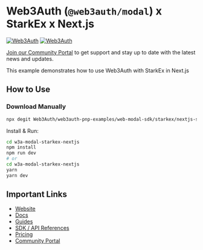 # Web3Auth (`@web3auth/modal`) x StarkEx x Next.js

[![Web3Auth](https://img.shields.io/badge/Web3Auth-SDK-blue)](https://web3auth.io/docs/sdk/web/modal/)
[![Web3Auth](https://img.shields.io/badge/Web3Auth-Community-cyan)](https://community.web3auth.io)

[Join our Community Portal](https://community.web3auth.io/) to get support and stay up to date with the latest news and updates.

This example demonstrates how to use Web3Auth with StarkEx in Next.js

## How to Use

### Download Manually

```bash
npx degit Web3Auth/web3auth-pnp-examples/web-modal-sdk/starkex/nextjs-starkex-modal-example w3a-modal-starkex-nextjs
```

Install & Run:

```bash
cd w3a-modal-starkex-nextjs
npm install
npm run dev
# or
cd w3a-modal-starkex-nextjs
yarn
yarn dev
```

## Important Links

- [Website](https://web3auth.io)
- [Docs](https://web3auth.io/docs)
- [Guides](https://web3auth.io/docs/guides)
- [SDK / API References](https://web3auth.io/docs/sdk)
- [Pricing](https://web3auth.io/pricing.html)
- [Community Portal](https://community.web3auth.io)